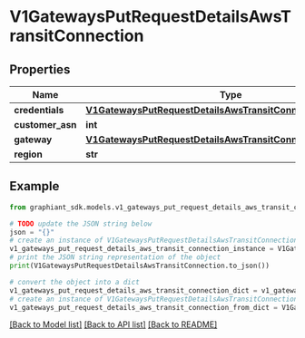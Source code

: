 # V1GatewaysPutRequestDetailsAwsTransitConnection


## Properties

Name | Type | Description | Notes
------------ | ------------- | ------------- | -------------
**credentials** | [**V1GatewaysPutRequestDetailsAwsTransitConnectionCredentials**](V1GatewaysPutRequestDetailsAwsTransitConnectionCredentials.md) |  | [optional] 
**customer_asn** | **int** |  | [optional] 
**gateway** | [**V1GatewaysPutRequestDetailsAwsTransitConnectionGateway**](V1GatewaysPutRequestDetailsAwsTransitConnectionGateway.md) |  | [optional] 
**region** | **str** |  | [optional] 

## Example

```python
from graphiant_sdk.models.v1_gateways_put_request_details_aws_transit_connection import V1GatewaysPutRequestDetailsAwsTransitConnection

# TODO update the JSON string below
json = "{}"
# create an instance of V1GatewaysPutRequestDetailsAwsTransitConnection from a JSON string
v1_gateways_put_request_details_aws_transit_connection_instance = V1GatewaysPutRequestDetailsAwsTransitConnection.from_json(json)
# print the JSON string representation of the object
print(V1GatewaysPutRequestDetailsAwsTransitConnection.to_json())

# convert the object into a dict
v1_gateways_put_request_details_aws_transit_connection_dict = v1_gateways_put_request_details_aws_transit_connection_instance.to_dict()
# create an instance of V1GatewaysPutRequestDetailsAwsTransitConnection from a dict
v1_gateways_put_request_details_aws_transit_connection_from_dict = V1GatewaysPutRequestDetailsAwsTransitConnection.from_dict(v1_gateways_put_request_details_aws_transit_connection_dict)
```
[[Back to Model list]](../README.md#documentation-for-models) [[Back to API list]](../README.md#documentation-for-api-endpoints) [[Back to README]](../README.md)


